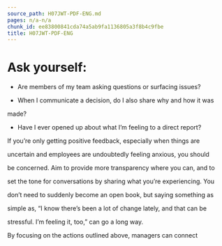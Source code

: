 ```yaml
---
source_path: H07JWT-PDF-ENG.md
pages: n/a-n/a
chunk_id: ee83800841cda74a5ab9fa1136805a3f8b4c9fbe
title: H07JWT-PDF-ENG
---
```

# Ask yourself:

- Are members of my team asking questions or surfacing issues?

- When I communicate a decision, do I also share why and how it was

made?

- Have I ever opened up about what I’m feeling to a direct report?

If you’re only getting positive feedback, especially when things are

uncertain and employees are undoubtedly feeling anxious, you should

be concerned. Aim to provide more transparency where you can, and to

set the tone for conversations by sharing what you’re experiencing. You

don’t need to suddenly become an open book, but saying something as

simple as, “I know there’s been a lot of change lately, and that can be

stressful. I’m feeling it, too,” can go a long way.

By focusing on the actions outlined above, managers can connect
